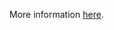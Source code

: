 More information [here](https://docs.prismacloud.io/en/enterprise-edition/policy-reference/api-policies/openapi-policies/bc-openapi-11).

